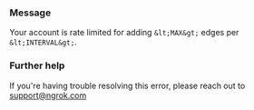
### Message
Your account is rate limited for adding `&lt;MAX&gt;` edges per `&lt;INTERVAL&gt;`.

### Further help
If you're having trouble resolving this error, please reach out to [support@ngrok.com](mailto:support@ngrok.com?subject=Help%20with%20ERR_NGROK_7071)

